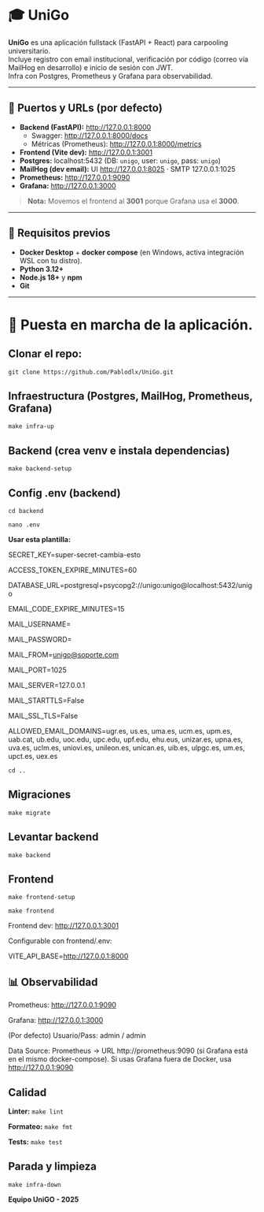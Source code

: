

# 🎓 UniGo

**UniGo** es una aplicación fullstack (FastAPI + React) para carpooling universitario.  
Incluye registro con email institucional, verificación por código (correo vía MailHog en desarrollo) e inicio de sesión con JWT.  
Infra con Postgres, Prometheus y Grafana para observabilidad.

---

## 🔌 Puertos y URLs (por defecto)

- **Backend (FastAPI):** http://127.0.0.1:8000  
  - Swagger: http://127.0.0.1:8000/docs  
  - Métricas (Prometheus): http://127.0.0.1:8000/metrics
- **Frontend (Vite dev):** http://127.0.0.1:3001
- **Postgres:** localhost:5432  (DB: `unigo`, user: `unigo`, pass: `unigo`)
- **MailHog (dev email):** UI http://127.0.0.1:8025 · SMTP 127.0.0.1:1025
- **Prometheus:** http://127.0.0.1:9090
- **Grafana:** http://127.0.0.1:3000

> **Nota:** Movemos el frontend al **3001** porque Grafana usa el **3000**.

---

## 🧰 Requisitos previos

- **Docker Desktop** + **docker compose** (en Windows, activa integración WSL con tu distro).
- **Python 3.12+**
- **Node.js 18+** y **npm**
- **Git**

---

# 🚀 Puesta en marcha de la aplicación.

## Clonar el repo:

`git clone https://github.com/Pablodlx/UniGo.git` 

## Infraestructura (Postgres, MailHog, Prometheus, Grafana)

`make infra-up`

## Backend (crea venv e instala dependencias)
`make backend-setup`

## Config .env (backend)
`cd backend`

`nano .env`

**Usar esta plantilla:**

SECRET_KEY=super-secret-cambia-esto

ACCESS_TOKEN_EXPIRE_MINUTES=60

DATABASE_URL=postgresql+psycopg2://unigo:unigo@localhost:5432/unigo

EMAIL_CODE_EXPIRE_MINUTES=15

MAIL_USERNAME=

MAIL_PASSWORD=

MAIL_FROM=unigo@soporte.com

MAIL_PORT=1025

MAIL_SERVER=127.0.0.1

MAIL_STARTTLS=False

MAIL_SSL_TLS=False

ALLOWED_EMAIL_DOMAINS=ugr.es, us.es, uma.es, ucm.es, upm.es, uab.cat, ub.edu, uoc.edu, upc.edu, upf.edu, ehu.eus, unizar.es, upna.es, uva.es, uclm.es, uniovi.es, unileon.es, unican.es, uib.es, ulpgc.es, um.es, upct.es, uex.es

`cd ..`

## Migraciones
`make migrate`

## Levantar backend 
`make backend`

## Frontend
`make frontend-setup`

`make frontend`

Frontend dev: http://127.0.0.1:3001

Configurable con frontend/.env:

VITE_API_BASE=http://127.0.0.1:8000

## 📊 Observabilidad

Prometheus: http://127.0.0.1:9090

Grafana: http://127.0.0.1:3000

(Por defecto) Usuario/Pass: admin / admin

Data Source: Prometheus → URL http://prometheus:9090 (si Grafana está en el mismo docker-compose).
Si usas Grafana fuera de Docker, usa http://127.0.0.1:9090

## Calidad
**Linter:**
`make lint`

**Formateo:**
`make fmt`

**Tests:**
`make test`

## Parada y limpieza
`make infra-down`


**Equipo UniGO - 2025**
